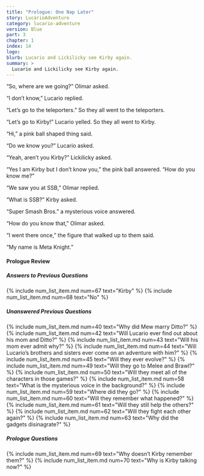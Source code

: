 ```yaml
---
title: "Prologue: One Nap Later"
story: LucarioAdventure
category: lucario-adventure
version: Blue
part: 3
chapter: 1
index: 14
logo: 
blurb: Lucario and Lickilicky see Kirby again.
summary: >
  Lucario and Lickilicky see Kirby again.
---
```

“So, where are we going?” Olimar asked.

“I don’t know,” Lucario replied.

“Let’s go to the teleporters.” So they all went to the teleporters.

“Let’s go to Kirby!” Lucario yelled. So they all went to Kirby.

“Hi,” a pink ball shaped thing said.

“Do we know you?” Lucario asked.

“Yeah, aren’t you Kirby?” Lickilicky asked.

“Yes I am Kirby but I don’t know you,” the pink ball answered. “How do you know me?”

“We saw you at SSB,” Olimar replied.

“What is SSB?” Kirby asked.

“Super Smash Bros.” a mysterious voice answered.

“How do you know that,” Olimar asked.

“I went there once,” the figure that walked up to them said.

“My name is Meta Knight.”

#### Prologue Review

##### Answers to Previous Questions
{% include num_list_item.md num=67 text="Kirby" %}
{% include num_list_item.md num=68 text="No" %}

##### Unanswered Previous Questions
{% include num_list_item.md num=40 text="Why did Mew marry Ditto?" %}
{% include num_list_item.md num=42 text="Will Lucario ever find out about his mom and Ditto?" %}
{% include num_list_item.md num=43 text="Will his mom ever admit why?" %}
{% include num_list_item.md num=44 text="Will Lucario’s brothers and sisters ever come on an adventure with him?" %}
{% include num_list_item.md num=45 text="Will they ever evolve?" %}
{% include num_list_item.md num=49 text="Will they go to Melee and Brawl?" %}
{% include num_list_item.md num=50 text="Will they meet all of the characters in those games?" %}
{% include num_list_item.md num=58 text="What is the mysterious voice in the background?" %}
{% include num_list_item.md num=59 text="Where did they go?" %}
{% include num_list_item.md num=60 text="Will they remember what happened?" %}
{% include num_list_item.md num=61 text="Will they still help the others?" %}
{% include num_list_item.md num=62 text="Will they fight each other again?" %}
{% include num_list_item.md num=63 text="Why did the gadgets disinagrate?" %}

##### Prologue Questions
{% include num_list_item.md num=69 text="Why doesn’t Kirby remember them?" %}
{% include num_list_item.md num=70 text="Why is Kirby talking now?" %}
